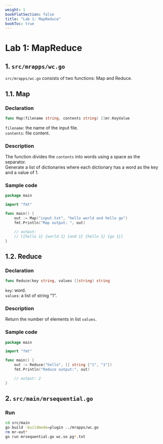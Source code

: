 ```yaml
---
weight: 1
bookFlatSection: false
title: "Lab 1: MapReduce"
bookToc: true
---
```


# Lab 1: MapReduce
## 1. `src/mrapps/wc.go`
`src/mrapps/wc.go` consists of two functions: Map and Reduce.
## 1.1. Map
### Declaration
```go
func Map(filename string, contents string) []mr.KeyValue
```
`filename`: the name of the input file.  
`contents`: file content.

### Description
The function divides the `contents` into words using a space as the separator.  
Generate a list of dictionaries where each dictionary has a word as the key and a value of 1.

### Sample code
```go
package main

import "fmt"

func main() {
    out := Map("input.txt", "hello world and hello go")
    fmt.Println("Map output: ", out)

    // output:
    // [{hello 1} {world 1} {and 1} {hello 1} {go 1}]
}
```

## 1.2. Reduce
### Declaration
```go
func Reduce(key string, values []string) string
```
`key`: word.  
`values`: a list of string "1".

### Description
Return the number of elements in list `values`.

### Sample code
```go
package main

import "fmt"

func main() {
    out := Reduce("hello", [] string {"1", "1"})
    fmt.Println("Reduce output:", out)

    // output: 2
}
```

## 2. `src/main/mrsequential.go`
### Run
```zsh
cd src/main
go build -buildmode=plugin ../mrapps/wc.go
rm mr-out*
go run mrsequential.go wc.so pg*.txt
```